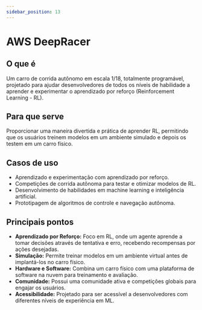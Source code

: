 ```yaml
---
sidebar_position: 13
---
```


# AWS DeepRacer

## O que é
Um carro de corrida autônomo em escala 1/18, totalmente programável, projetado para ajudar desenvolvedores de todos os níveis de habilidade a aprender e experimentar o aprendizado por reforço (Reinforcement Learning - RL).

## Para que serve
Proporcionar uma maneira divertida e prática de aprender RL, permitindo que os usuários treinem modelos em um ambiente simulado e depois os testem em um carro físico.

## Casos de uso
- Aprendizado e experimentação com aprendizado por reforço.
- Competições de corrida autônoma para testar e otimizar modelos de RL.
- Desenvolvimento de habilidades em machine learning e inteligência artificial.
- Prototipagem de algoritmos de controle e navegação autônoma.

## Principais pontos
- **Aprendizado por Reforço:** Foco em RL, onde um agente aprende a tomar decisões através de tentativa e erro, recebendo recompensas por ações desejadas.
- **Simulação:** Permite treinar modelos em um ambiente virtual antes de implantá-los no carro físico.
- **Hardware e Software:** Combina um carro físico com uma plataforma de software na nuvem para treinamento e avaliação.
- **Comunidade:** Possui uma comunidade ativa e competições globais para engajar os usuários.
- **Acessibilidade:** Projetado para ser acessível a desenvolvedores com diferentes níveis de experiência em ML. 